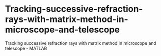 # Tracking-successive-refraction-rays-with-matrix-method-in-microscope-and-telescope
Tracking successive refraction rays with matrix method in microscope and telescope - MATLAB
